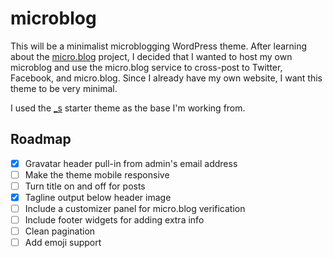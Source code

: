 # microblog

This will be a minimalist microblogging WordPress theme. After learning about the [micro.blog](http://micro.blog) project, I decided that I wanted to host my own microblog and use the micro.blog service to cross-post to Twitter, Facebook, and micro.blog. Since I already have my own website, I want this theme to be very minimal.

I used the [_s](https://github.com/Automattic/_s) starter theme as the base I'm working from. 

## Roadmap

- [x] Gravatar header pull-in from admin's email address
- [ ] Make the theme mobile responsive
- [ ] Turn title on and off for posts
- [x] Tagline output below header image
- [ ] Include a customizer panel for micro.blog verification
- [ ] Include footer widgets for adding extra info
- [ ] Clean pagination
- [ ] Add emoji support
